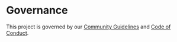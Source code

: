 # Governance
<!--Tier 1 governance usually orbits the Community Guidelines and Code of Conduct.
-->

This project is governed by our [Community Guidelines](COMMUNITY_GUIDELINES.md) and [Code of Conduct](CODE_OF_CONDUCT.md). 

<!-- IF the repo has a DEVELOPMENT.md file, the following line should be included:

If you have questions about technical governance and decision making in this community, you might also look at [DEVELOPMENT.md](DEVELOPMENT.md).

-->



